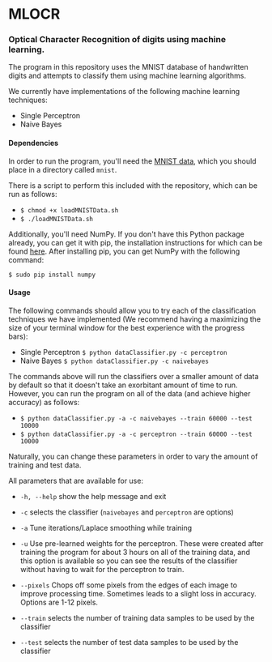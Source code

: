# MLOCR

### Optical Character Recognition of digits using machine learning.

The program in this repository uses the MNIST database of handwritten digits and attempts to classify them using machine learning algorithms.

We currently have implementations of the following machine learning techniques:

* Single Perceptron
* Naive Bayes

#### Dependencies

In order to run the program, you'll need the [MNIST data](http://yann.lecun.com/exdb/mnist/), which you should place in a directory called `mnist`.

There is a script to perform this included with the repository, which can be run as follows:

* `$ chmod +x loadMNISTData.sh`
* `$ ./loadMNISTData.sh`

Additionally, you'll need NumPy. If you don't have this Python package already, you can get it with pip, the installation instructions for which can be found [here](https://pip.pypa.io/en/latest/installing.html). After installing pip, you can get NumPy with the following command:

`$ sudo pip install numpy`

#### Usage

The following commands should allow you to try each of the classification techniques we have implemented (We recommend having a maximizing the size of your terminal window for the best experience with the progress bars):

* Single Perceptron
  `$ python dataClassifier.py -c perceptron`
* Naive Bayes `$ python dataClassifier.py -c naivebayes`

The commands above will run the classifiers over a smaller amount of data by default so that it doesn't take an exorbitant amount of time to run. However, you can run the program on all of the data (and achieve higher accuracy) as follows:

* `$ python dataClassifier.py -a -c naivebayes --train 60000 --test 10000`
* `$ python dataClassifier.py -a -c perceptron --train 60000 --test 10000`

Naturally, you can change these parameters in order to vary the amount of training and test data.

All parameters that are available for use:

* `-h, --help` show the help message and exit

* `-c` selects the classifier (`naivebayes` and `perceptron` are options)

* `-a` Tune iterations/Laplace smoothing while training

* `-u` Use pre-learned weights for the perceptron. These were created after training the program for about 3 hours on all of the training data, and this option is available so you can see the results of the classifier without having to wait for the perceptron to train.

* `--pixels` Chops off some pixels from the edges of each image to improve processing time. Sometimes leads to a slight loss in accuracy. Options are 1-12 pixels.

* `--train` selects the number of training data samples to be used by the classifier

* `--test` selects the number of test data samples to be used by the classifier
